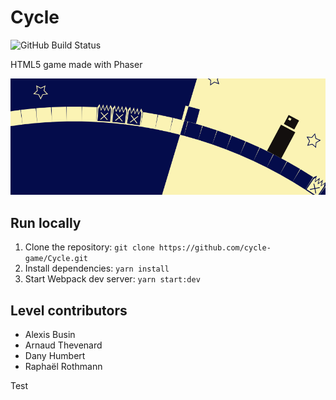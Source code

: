 # Cycle

![GitHub Build Status](https://github.com/cycle-game/Cycle/workflows/Lint%2C%20Test%20%26%20Build/badge.svg?branch=master)

HTML5 game made with Phaser

<img alt="game banner" src="externalResources/BandeauFacebook.png">

## Run locally

1. Clone the repository: `git clone https://github.com/cycle-game/Cycle.git`
2. Install dependencies: `yarn install`
3. Start Webpack dev server: `yarn start:dev`

## Level contributors

-   Alexis Busin
-   Arnaud Thevenard
-   Dany Humbert
-   Raphaël Rothmann


Test
